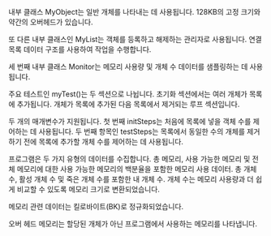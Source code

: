 내부 클래스 MyObject는 일반 개체를 나타내는 데 사용됩니다. 128KB의 고정 크기와 약간의 오버헤드가 있습니다.


또 다른 내부 클래스인 MyList는 객체를 등록하고 해제하는 관리자로 사용됩니다. 연결 목록 데이터 구조를 사용하여 작업을 수행합니다.

세 번째 내부 클래스 Monitor는 메모리 사용량 및 개체 수 데이터를 샘플링하는 데 사용됩니다.

주요 테스트인 myTest()는 두 섹션으로 나뉩니다. 초기화 섹션에서는 여러 개체가 목록에 추가됩니다. 개체가 목록에 추가된 다음 목록에서 제거되는 루프 섹션입니다.

두 개의 매개변수가 지원됩니다. 첫 번째 initSteps는 처음에 목록에 넣을 객체 수를 제어하는 ​​데 사용됩니다. 두 번째 항목인 testSteps는 목록에서 동일한 수의 개체를 제거하기 전에 목록에 추가할 개체 수를 제어하는 ​​데 사용됩니다.

프로그램은 두 가지 유형의 데이터를 수집합니다. 총 메모리, 사용 가능한 메모리 및 전체 메모리에 대한 사용 가능한 메모리의 백분율을 포함한 메모리 사용 데이터. 총 개체 수, 활성 개체 수 및 죽은 개체 수를 포함한 내 개체 수. 개체 수는 메모리 사용량과 더 쉽게 비교할 수 있도록 메모리 크기로 변환되었습니다.

메모리 관련 데이터는 킬로바이트(BK)로 정규화되었습니다.

오버 헤드 메모리는 할당된 개체가 아닌 프로그램에서 사용하는 메모리를 나타냅니다.